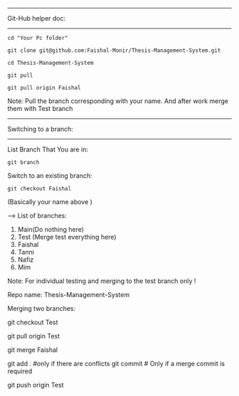 ********************
Git-Hub helper doc: 
********************
```
cd "Your Pc folder"
```
```
git clone git@github.com:Faishal-Monir/Thesis-Management-System.git
```
```
cd Thesis-Management-System
```
```
git pull
```
```
git pull origin Faishal
```
Note: Pull the branch corresponding with your name. And after work merge them with Test branch

********************
Switching to a branch: 
********************

List Branch That You are in: 

```
git branch
```
Switch to an existing branch:

```
git checkout Faishal 
```
(Basically your name above )

--> List of branches: 

1. Main(Do nothing here)
2. Test (Merge test everything here)
3. Faishal
4. Tanni
5. Nafiz
6. Mim

Note: For individual testing and merging to the test branch only ! 

Repo name: Thesis-Management-System

Merging two branches: 

git checkout Test

git pull origin Test

git merge Faishal

git add .    #only if there are conflicts
git commit  # Only if a merge commit is required

git push origin Test




